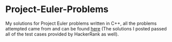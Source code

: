 # Project-Euler-Problems
My solutions for Project Euler problems written in C++, all the problems attempted came from and can be found [here](https://www.hackerrank.com/contests/projecteuler/challenges) (The solutions I posted passed all of the test cases provided by HackerRank as well).
